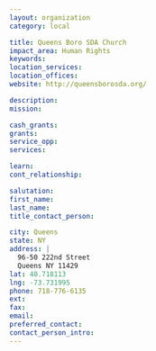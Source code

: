 ```yaml
---
layout: organization
category: local

title: Queens Boro SDA Church
impact_area: Human Rights
keywords: 
location_services: 
location_offices: 
website: http://queensborosda.org/

description: 
mission: 

cash_grants: 
grants: 
service_opp: 
services: 

learn: 
cont_relationship: 

salutation: 
first_name: 
last_name: 
title_contact_person: 

city: Queens
state: NY
address: |
  96-50 222nd Street     
  Queens NY 11429
lat: 40.718113
lng: -73.731995
phone: 718-776-6135
ext: 
fax: 
email: 
preferred_contact: 
contact_person_intro: 
---
```

